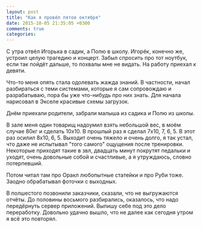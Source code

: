 ```yaml
---
layout: post
title: "Как я провёл пятое октября"
date: 2015-10-05 21:35:05 +0300
comments: true
categories: 
---
```

С утра отвёл Игорька в садик, а Полю в школу. Игорёк, конечно же, устроил целую трагедию и концерт. Забыл спросить про тот ноутбук, если так пойдёт дальше, то похвалы мне не видать. На работу приехал к девяти.

Что-то меня опять стала одолевать жажда знаний. В частности, начал разбираться с теми системами, которые я сам сопровождаю и разрабатываю, пора бы уже что-нибудь про них знать. Для начала нарисовал в Экселе красивые схемы загрузок. 

Днём приехали родители, забрали малыша из садика и Полю из школы.

В зале меня один товарищ надоумил взять небольшой вес, в моём случае 80кг и сделать 10х10. В прошлый раз я сделал 7х10, 7, 6, 5. В этот раз осилил 8х10, 6, 5. Выходит очень тяжело и очень долго, я так устал, что даже не испытывал "того самого" ощущения после тренировки. Некоторые приходят такие в звл, двадцать минут покрутят педальки и уходят, очень довольные собой и счастливые, а я утруждаюсь, словно потерпевший.

Потом читал там про Оракл любопытные статейки и про Руби тоже. Заодно обрабатывал фоточки с выходных.

В полшестого позвонили заказчики, сказали, что не выгружаются отчёты. До половины восьмого разбирались, оказалось, что надо передёрнуть сервер приложений. Выпишу себе под это дело переработку. Довольно удачно вышло, что не далее как сегодня утром я всё это повторял.